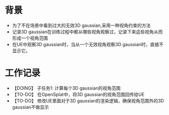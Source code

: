 # 背景
- 为了不在场景中看到过大的无效3D gaussian,采用一种视角约束的方法
- 记录3D gaussian在训练过程中都从哪些视角观察过，记录下来这些视角从而形成一个视角范围
- 在UE中观察3D gaussian时，当从一个无效视角观察3D gaussian时，直接不显示它。

# 工作记录
- 【DOING】 子任务1: 计算每个3D gaussian的视角范围
- 【TO-DO】 在OpenSplat中，将3D gaussian的视角范围回传给UE
- 【TO-DO】 修改UE里面对于3D gaussian的渲染逻辑，确保视角范围外的3D gaussian不做显示